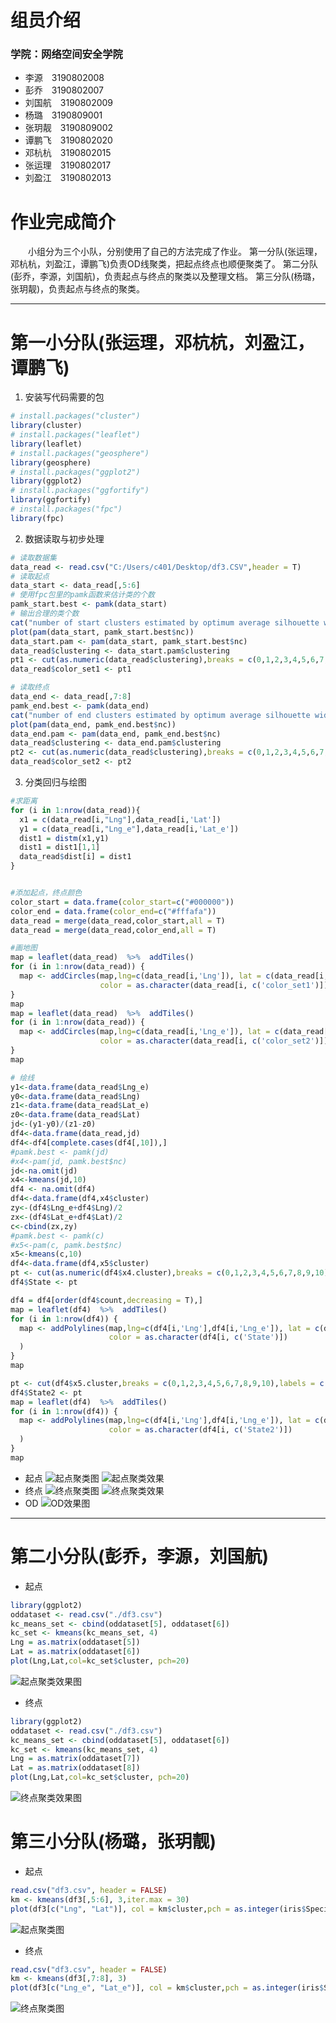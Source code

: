# 组员介绍
### 学院：网络空间安全学院
- 李源&emsp;3190802008
- 彭乔&emsp;3190802007
- 刘国航&emsp;3190802009
- 杨璐&emsp;3190809001
- 张玥靓&emsp;3190809002
- 谭鹏飞&emsp;3190802020
- 邓杭杭&emsp;3190802015
- 张运理&emsp;3190802017
- 刘盈江&emsp;3190802013



# 作业完成简介
&emsp;&emsp;小组分为三个小队，分别使用了自己的方法完成了作业。
第一分队(张运理，邓杭杭，刘盈江，谭鹏飞)负责OD线聚类，把起点终点也顺便聚类了。
第二分队(彭乔，李源，刘国航)，负责起点与终点的聚类以及整理文档。
第三分队(杨璐，张玥靓)，负责起点与终点的聚类。

-----
# 第一小分队(张运理，邓杭杭，刘盈江，谭鹏飞)
1. 安装写代码需要的包
```R
# install.packages("cluster")
library(cluster)
# install.packages("leaflet")
library(leaflet)
# install.packages("geosphere")
library(geosphere)
# install.packages("ggplot2")
library(ggplot2)
# install.packages("ggfortify")
library(ggfortify)
# install.packages("fpc")
library(fpc)
```
2. 数据读取与初步处理
```R
# 读取数据集
data_read <- read.csv("C:/Users/c401/Desktop/df3.CSV",header = T)
# 读取起点
data_start <- data_read[,5:6]
# 使用fpc包里的pamk函数来估计类的个数
pamk_start.best <- pamk(data_start)
# 输出合理的类个数
cat("number of start clusters estimated by optimum average silhouette width:", pamk_start.best$nc, "\n")
plot(pam(data_start, pamk_start.best$nc))
data_start.pam <- pam(data_start, pamk_start.best$nc)
data_read$clustering <- data_start.pam$clustering
pt1 <- cut(as.numeric(data_read$clustering),breaks = c(0,1,2,3,4,5,6,7,8,9,10),labels = c("#000000", "#008080", "#e60000","#8b4513","#00ffff","#b85798","#625b57","#0047ab","#ffd700","#ffb366"))
data_read$color_set1 <- pt1

# 读取终点
data_end <- data_read[,7:8]
pamk_end.best <- pamk(data_end)
cat("number of end clusters estimated by optimum average silhouette width:", pamk_end.best$nc, "\n")
plot(pam(data_end, pamk_end.best$nc))
data_end.pam <- pam(data_end, pamk_end.best$nc)
data_read$clustering <- data_end.pam$clustering
pt2 <- cut(as.numeric(data_read$clustering),breaks = c(0,1,2,3,4,5,6,7,8,9,10),labels = c("#000000", "#008080", "#e60000","#8b4513","#00ffff","#b85798","#625b57","#0047ab","#ffd700","#ffb366"))
data_read$color_set2 <- pt2
```

3. 分类回归与绘图
```R
#求距离
for (i in 1:nrow(data_read)){
  x1 = c(data_read[i,"Lng"],data_read[i,'Lat'])
  y1 = c(data_read[i,"Lng_e"],data_read[i,'Lat_e'])
  dist1 = distm(x1,y1)
  dist1 = dist1[1,1]
  data_read$dist[i] = dist1 
}


#添加起点，终点颜色
color_start = data.frame(color_start=c("#000000"))
color_end = data.frame(color_end=c("#fffafa"))
data_read = merge(data_read,color_start,all = T)
data_read = merge(data_read,color_end,all = T)

#画地图
map = leaflet(data_read)  %>%  addTiles()
for (i in 1:nrow(data_read)) {
  map <- addCircles(map,lng=c(data_read[i,'Lng']), lat = c(data_read[i,'Lat']),
                    color = as.character(data_read[i, c('color_set1')]))
}
map
map = leaflet(data_read)  %>%  addTiles()
for (i in 1:nrow(data_read)) {
  map <- addCircles(map,lng=c(data_read[i,'Lng_e']), lat = c(data_read[i,'Lat_e']),
                    color = as.character(data_read[i, c('color_set2')]))
}
map

# 绘线
y1<-data.frame(data_read$Lng_e)
y0<-data.frame(data_read$Lng)
z1<-data.frame(data_read$Lat_e)
z0<-data.frame(data_read$Lat)
jd<-(y1-y0)/(z1-z0)
df4<-data.frame(data_read,jd)
df4<-df4[complete.cases(df4[,10]),]
#pamk.best <- pamk(jd)
#x4<-pam(jd, pamk.best$nc)
jd<-na.omit(jd)
x4<-kmeans(jd,10)
df4 <- na.omit(df4)
df4<-data.frame(df4,x4$cluster)
zy<-(df4$Lng_e+df4$Lng)/2
zx<-(df4$Lat_e+df4$Lat)/2
c<-cbind(zx,zy)
#pamk.best <- pamk(c)
#x5<-pam(c, pamk.best$nc)
x5<-kmeans(c,10)
df4<-data.frame(df4,x5$cluster)
pt <- cut(as.numeric(df4$x4.cluster),breaks = c(0,1,2,3,4,5,6,7,8,9,10),labels = c("#000000", "#008080", "#e60000","#8b4513","#00ffff","#b85798","#625b57","#0047ab","#ffd700","#ffb366"))
df4$State <- pt

df4 = df4[order(df4$count,decreasing = T),]
map = leaflet(df4)  %>%  addTiles()
for (i in 1:nrow(df4)) {
  map <- addPolylines(map,lng=c(df4[i,'Lng'],df4[i,'Lng_e']), lat = c(df4[i,'Lat'],df4[i,'Lat_e']), 
                      color = as.character(df4[i, c('State')])
  )
}
map

pt <- cut(df4$x5.cluster,breaks = c(0,1,2,3,4,5,6,7,8,9,10),labels = c("#000000", "#008080", "#e60000","#8b4513","#00ffff","#b85798","#625b57","#0047ab","#ffd700","#ffb366"))
df4$State2 <- pt
map = leaflet(df4)  %>%  addTiles()
for (i in 1:nrow(df4)) {
  map <- addPolylines(map,lng=c(df4[i,'Lng'],df4[i,'Lng_e']), lat = c(df4[i,'Lat'],df4[i,'Lat_e']), 
                      color = as.character(df4[i, c('State2')])
  )
}
map
```

- 起点
![起点聚类图](https://user-images.githubusercontent.com/15363304/67291900-d13b8280-f514-11e9-962b-2389def91a03.png)
![起点聚类效果](https://user-images.githubusercontent.com/15363304/67291762-9df8f380-f514-11e9-8a13-5d8de156db32.png)
- 终点
![终点聚类图](https://user-images.githubusercontent.com/15363304/67291997-f7f9b900-f514-11e9-97a4-74cfbd24d777.png)
![终点聚类效果](https://user-images.githubusercontent.com/15363304/67292005-faf4a980-f514-11e9-8e04-c3066148d151.png)
- OD
![OD效果图](https://user-images.githubusercontent.com/15363304/67293540-25dffd00-f517-11e9-8bf2-c7fd9d506a44.png)

-----
# 第二小分队(彭乔，李源，刘国航)

- 起点
```r
library(ggplot2)
oddataset <- read.csv("./df3.csv")
kc_means_set <- cbind(oddataset[5], oddataset[6])
kc_set <- kmeans(kc_means_set, 4)
Lng = as.matrix(oddataset[5])
Lat = as.matrix(oddataset[6])
plot(Lng,Lat,col=kc_set$cluster, pch=20)
```
![起点聚类效果图](https://user-images.githubusercontent.com/15363304/67295293-82dcb280-f519-11e9-9e7d-3a936c1c1ae5.png)
- 终点
```r
library(ggplot2)
oddataset <- read.csv("./df3.csv")
kc_means_set <- cbind(oddataset[5], oddataset[6])
kc_set <- kmeans(kc_means_set, 4)
Lng = as.matrix(oddataset[7])
Lat = as.matrix(oddataset[8])
plot(Lng,Lat,col=kc_set$cluster, pch=20)
```
![终点聚类效果图](https://user-images.githubusercontent.com/15363304/67295305-853f0c80-f519-11e9-9642-b9456b2d72bf.png)

# 第三小分队(杨璐，张玥靓)

- 起点
```r
read.csv("df3.csv", header = FALSE)
km <- kmeans(df3[,5:6], 3,iter.max = 30)
plot(df3[c("Lng", "Lat")], col = km$cluster,pch = as.integer(iris$Species))
```

![起点聚类图](https://user-images.githubusercontent.com/15363304/67295958-67be7280-f51a-11e9-9c3a-e5ff4ffe4b3e.png)

- 终点
```r
read.csv("df3.csv", header = FALSE)
km <- kmeans(df3[,7:8], 3)
plot(df3[c("Lng_e", "Lat_e")], col = km$cluster,pch = as.integer(iris$Species))
```
![终点聚类图](https://user-images.githubusercontent.com/15363304/67295975-6db45380-f51a-11e9-9e0f-133e44221323.png)

